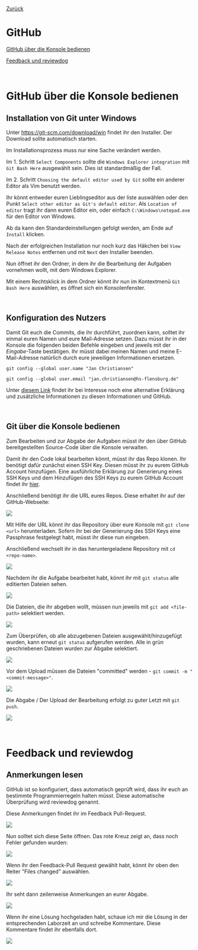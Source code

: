 [Zurück](index.md)

# GitHub

[GitHub über die Konsole bedienen](#github-über-die-konsole-bedienen)

[Feedback und reviewdog](#feedback-und-reviewdog)

<br/>

# GitHub über die Konsole bedienen

## Installation von Git unter Windows

Unter https://git-scm.com/download/win findet ihr den Installer. Der Download sollte automatisch starten.

Im Installationsprozess muss nur eine Sache verändert werden.

Im 1. Schritt `Select Components` sollte die `Windows Explorer integration` mit `Git Bash Here` ausgewählt sein. Dies ist standardmäßig der Fall.

Im 2. Schritt `Choosing the default editor used by Git` sollte ein anderer Editor als Vim benutzt werden.

Ihr könnt entweder euren Lieblingseditor aus der liste auswählen oder den Punkt `Select other editor as Git's default editor`. Als `Location of editor` tragt ihr dann euren Editor ein, oder einfach `C:\Windows\notepad.exe` für den Editor von Windows.

Ab da kann den Standardeinstellungen gefolgt werden, am Ende auf `Install` klicken.

Nach der erfolgreichen Installation nur noch kurz das Häkchen bei `View Release Notes` entfernen und mit `Next` den Installer beenden.

Nun öffnet ihr den Ordner, in dem ihr die Bearbeitung der Aufgaben vornehmen wollt, mit dem Windows Explorer.

Mit einem Rechtsklick in dem Ordner könnt ihr nun im Kontextmenü `Git Bash Here` auswählen, es öffnet sich ein Konsolenfenster.

<br/>


## Konfiguration des Nutzers

Damit Git euch die Commits, die ihr durchführt, zuordnen kann, solltet ihr einmal euren Namen und eure Mail-Adresse setzen.
Dazu müsst ihr in der Konsole die folgenden beiden Befehle eingeben und jeweils mit der _Eingabe_-Taste bestätigen.
Ihr müsst dabei meinen Namen und meine E-Mail-Adresse natürlich durch eure jeweiligen Informationen ersetzen.

```
git config --global user.name "Jan Christiansen"
```

```
git config --global user.email "jan.christiansen@hs-flensburg.de"
```

Unter [diesem Link](https://docs.github.com/en/free-pro-team@latest/github/setting-up-and-managing-your-github-user-account/setting-your-commit-email-address#setting-your-commit-email-address-in-git) findet ihr bei Interesse noch eine alternative Erklärung und zusätzliche Informationen zu diesen Informationen und GitHub.

<br/>


## Git über die Konsole bedienen

Zum Bearbeiten und zur Abgabe der Aufgaben müsst ihr den über GitHub bereitgestellten Source-Code über die Konsole verwalten.  

Damit ihr den Code lokal bearbeiten könnt, müsst ihr das Repo klonen. Ihr benötigt dafür zunächst einen SSH Key. Diesen müsst ihr zu eurem GitHub Account hinzufügen. Eine ausführliche Erklärung zur Generierung eines SSH Keys und dem Hinzufügen des SSH Keys zu eurem GitHub Account findet ihr [hier](https://docs.github.com/en/github/authenticating-to-github/connecting-to-github-with-ssh).

Anschließend benötigt ihr die URL eures Repos. Diese erhaltet ihr auf der GitHub-Webseite:

![](images/git/step1.png)

Mit Hilfe der URL könnt ihr das Repository über eure Konsole mit `git clone <url>` herunterladen. Sofern ihr bei der Generierung des SSH Keys eine Passphrase festgelegt habt, müsst ihr diese nun eingeben.

Anschließend wechselt ihr in das heruntergeladene Repository mit `cd <repo-name>`.

![](images/git/step2.png)

Nachdem ihr die Aufgabe bearbeitet habt, könnt ihr mit `git status` alle editierten Dateien sehen.

![](/images/git/step3.png)

Die Dateien, die ihr abgeben wollt, müssen nun jeweils mit `git add <file-path>` selektiert werden.

![](images/git/step4.png)

Zum Überprüfen, ob alle abzugebenen Dateien ausgewählt/hinzugefügt wurden, kann erneut `git status` aufgerufen werden.
Alle in grün geschriebenen Dateien wurden zur Abgabe selektiert.

![](images/git/step5.png)

Vor dem Upload müssen die Dateien "committed" werden - `git commit -m "<commit-message>"`.

![](images/git/step6.png)

Die Abgabe / Der Upload der Bearbeitung erfolgt zu guter Letzt mit `git push`.

![](images/git/step7.png)

  <br/>

# Feedback und reviewdog

## Anmerkungen lesen

GitHub ist so konfiguriert, dass automatisch geprüft wird, dass ihr euch an bestimmte Programmierregeln halten müsst. Diese automatische Überprüfung wird reviewdog genannt.

Diese Anmerkungen findet ihr im Feedback Pull-Request.

![](images/reviewdog/step1.png)

Nun solltet sich diese Seite öffnen. Das rote Kreuz zeigt an, dass noch Fehler gefunden wurden:

![](images/reviewdog/step2.png)

Wenn ihr den Feedback-Pull Request gewählt habt, könnt ihr oben den Reiter "Files changed" auswählen.

![](images/reviewdog/step3.png)

Ihr seht dann zeilenweise Anmerkungen an eurer Abgabe.

![](images/reviewdog/step4.png)

Wenn ihr eine Lösung hochgeladen habt, schaue ich mir die Lösung in der entsprechenden Laborzeit an und schreibe Kommentare. Diese Kommentare findet ihr ebenfalls dort.

![](images/reviewdog/step5.png)

